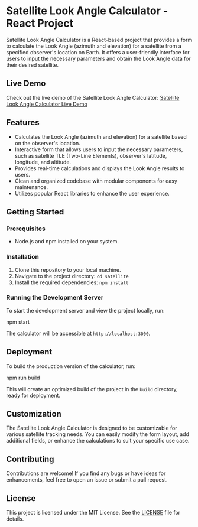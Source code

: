 # Satellite Look Angle Calculator - React Project

Satellite Look Angle Calculator is a React-based project that provides a form to calculate the Look Angle (azimuth and elevation) for a satellite from a specified observer's location on Earth. It offers a user-friendly interface for users to input the necessary parameters and obtain the Look Angle data for their desired satellite.

## Live Demo

Check out the live demo of the Satellite Look Angle Calculator: [Satellite Look Angle Calculator Live Demo](https://look-cal.web.app/)

## Features

- Calculates the Look Angle (azimuth and elevation) for a satellite based on the observer's location.
- Interactive form that allows users to input the necessary parameters, such as satellite TLE (Two-Line Elements), observer's latitude, longitude, and altitude.
- Provides real-time calculations and displays the Look Angle results to users.
- Clean and organized codebase with modular components for easy maintenance.
- Utilizes popular React libraries to enhance the user experience.

## Getting Started

### Prerequisites

- Node.js and npm installed on your system.

### Installation

1. Clone this repository to your local machine.
2. Navigate to the project directory: `cd satellite`
3. Install the required dependencies: `npm install`

### Running the Development Server

To start the development server and view the project locally, run:

npm start


The calculator will be accessible at `http://localhost:3000`.

## Deployment

To build the production version of the calculator, run:

npm run build


This will create an optimized build of the project in the `build` directory, ready for deployment.

## Customization

The Satellite Look Angle Calculator is designed to be customizable for various satellite tracking needs. You can easily modify the form layout, add additional fields, or enhance the calculations to suit your specific use case.

## Contributing

Contributions are welcome! If you find any bugs or have ideas for enhancements, feel free to open an issue or submit a pull request.

## License

This project is licensed under the MIT License. See the [LICENSE](LICENSE) file for details.

